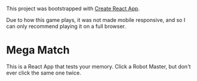 This project was bootstrapped with [Create React App](https://github.com/facebook/create-react-app).

Due to how this game plays, it was not made mobile responsive, and so I can only recommend playing it on a full browser.

# Mega Match

This is a React App that tests your memory. Click a Robot Master, but don't ever click the same one twice.



